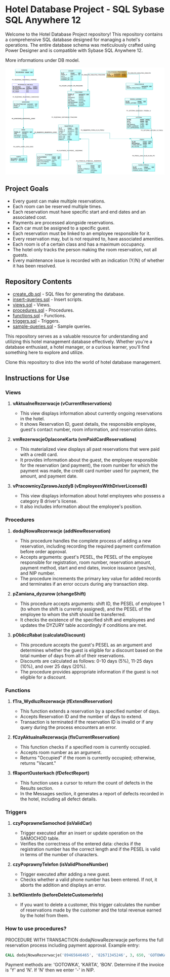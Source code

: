 # Hotel Database Project - SQL Sybase SQL Anywhere 12

Welcome to the Hotel Database Project repository! This repository contains a comprehensive SQL database designed for managing a hotel's operations. The entire database schema was meticulously crafted using Power Designer and is compatible with Sybase SQL Anywhere 12.

More informations under DB model.

![Model](model.png)

## Project Goals
- Every guest can make multiple reservations.
- Each room can be reserved multiple times.
- Each reservation must have specific start and end dates and an associated cost.
- Payments are processed alongside reservations.
- Each car must be assigned to a specific guest.
- Each reservation must be linked to an employee responsible for it.
- Every reservation may, but is not required to, have associated amenities.
- Each room is of a certain class and has a maximum occupancy.
- The hotel only tracks the person making the room reservation, not all guests.
- Every maintenance issue is recorded with an indication (Y/N) of whether it has been resolved.

## Repository Contents
- [create_db.sql](create_db.sql) - SQL files for generating the database.
- [insert-queries.sql](insert-queries.sql) - Insert scripts.
- [views.sql](views.sql) - Views.
- [procedures.sql](procedures.sql) - Procedures.
- [functions.sql](functions.sql) - Functions.
- [triggers.sql](triggers.sql) - Triggers.
- [sample-queries.sql](sample-queries.sql) - Sample queries.

This repository serves as a valuable resource for understanding and utilizing this hotel management database effectively. Whether you're a database enthusiast, a hotel manager, or a curious learner, you'll find something here to explore and utilize.

Clone this repository to dive into the world of hotel database management.

## Instructions for Use

### Views

1. **vAktualneRezerwacje (vCurrentReservations)**
   - This view displays information about currently ongoing reservations in the hotel.
   - It shows Reservation ID, guest details, the responsible employee, guest's contact number, room information, and reservation dates.

2. **vmRezerwacjeOplaconeKarta (vmPaidCardReservations)**
   - This materialized view displays all past reservations that were paid with a credit card.
   - It provides information about the guest, the employee responsible for the reservation (and payment), the room number for which the payment was made, the credit card number used for payment, the amount, and payment date.

3. **vPracownicyZprawoJazdyB (vEmployeesWithDriverLicenseB)**
   - This view displays information about hotel employees who possess a category B driver's license.
   - It also includes information about the employee's position.

### Procedures

1. **dodajNowaRezerwacje (addNewReservation)**
   - This procedure handles the complete process of adding a new reservation, including recording the required payment confirmation before order approval.
   - Accepts arguments: guest's PESEL, the PESEL of the employee responsible for registration, room number, reservation amount, payment method, start and end dates, invoice issuance (yes/no), and NIP number.
   - The procedure increments the primary key value for added records and terminates if an error occurs during any transaction step.

2. **pZamiana_dyzurow (changeShift)**
   - This procedure accepts arguments: shift ID, the PESEL of employee 1 (to whom the shift is currently assigned), and the PESEL of the employee to whom the shift should be transferred.
   - It checks the existence of the specified shift and employees and updates the DYZURY table accordingly if conditions are met.

3. **pObliczRabat (calculateDiscount)**
   - This procedure accepts the guest's PESEL as an argument and determines whether the guest is eligible for a discount based on the total number of days from all of their reservations.
   - Discounts are calculated as follows: 0-10 days (5%), 11-25 days (10%), and over 25 days (20%).
   - The procedure provides appropriate information if the guest is not eligible for a discount.

### Functions

1. **fTra_WydluzRezerwacje (fExtendReservation)**
   - This function extends a reservation by a specified number of days.
   - Accepts Reservation ID and the number of days to extend.
   - Transaction is terminated if the reservation ID is invalid or if any query during the process encounters an error.

2. **fCzyAktualnaRezerwacja (fIsCurrentReservation)**
   - This function checks if a specified room is currently occupied.
   - Accepts room number as an argument.
   - Returns "Occupied" if the room is currently occupied; otherwise, returns "Vacant."

3. **fRaportOusterkach (fDefectReport)**
   - This function uses a cursor to return the count of defects in the Results section.
   - In the Messages section, it generates a report of defects recorded in the hotel, including all defect details.

### Triggers

1. **czyPoprawneSamochod (isValidCar)**
   - Trigger executed after an insert or update operation on the SAMOCHOD table.
   - Verifies the correctness of the entered data: checks if the registration number has the correct length and if the PESEL is valid in terms of the number of characters.

2. **czyPoprawnyTelefon (isValidPhoneNumber)**
   - Trigger executed after adding a new guest.
   - Checks whether a valid phone number has been entered. If not, it aborts the addition and displays an error.

3. **befKlientInfo (beforeDeleteCustomerInfo)**
   - If you want to delete a customer, this trigger calculates the number of reservations made by the customer and the total revenue earned by the hotel from them.

### How to use procedures?

PROCEDURE WITH TRANSACTION dodajNowaRezerwacje performs the full reservation process including payment approval. Example entry:
```sql
CALL dodajNowaRezerwacje('89465646465', '82671345246', 3, 650, 'GOTOWKA', '2021-09-22', '2021-09-28', 'N', '-');
```
Payment methods are: 'GOTOWKA', 'KARTA', 'BON'.
Determine if the invoice is 'Y' and 'N'. If 'N' then we enter '-' in NIP.